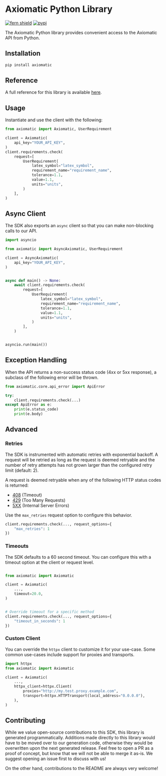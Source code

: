 # Axiomatic Python Library

[![fern shield](https://img.shields.io/badge/%F0%9F%8C%BF-Built%20with%20Fern-brightgreen)](https://buildwithfern.com?utm_source=github&utm_medium=github&utm_campaign=readme&utm_source=https%3A%2F%2Fgithub.com%2Faxiomatic-ai%2Faxiomatic-python-sdk)
[![pypi](https://img.shields.io/pypi/v/axiomatic)](https://pypi.python.org/pypi/axiomatic)

The Axiomatic Python library provides convenient access to the Axiomatic API from Python.

## Installation

```sh
pip install axiomatic
```

## Reference

A full reference for this library is available [here](./reference.md).

## Usage

Instantiate and use the client with the following:

```python
from axiomatic import Axiomatic, UserRequirement

client = Axiomatic(
    api_key="YOUR_API_KEY",
)
client.requirements.check(
    request=[
        UserRequirement(
            latex_symbol="latex_symbol",
            requirement_name="requirement_name",
            tolerance=1.1,
            value=1.1,
            units="units",
        )
    ],
)
```

## Async Client

The SDK also exports an `async` client so that you can make non-blocking calls to our API.

```python
import asyncio

from axiomatic import AsyncAxiomatic, UserRequirement

client = AsyncAxiomatic(
    api_key="YOUR_API_KEY",
)


async def main() -> None:
    await client.requirements.check(
        request=[
            UserRequirement(
                latex_symbol="latex_symbol",
                requirement_name="requirement_name",
                tolerance=1.1,
                value=1.1,
                units="units",
            )
        ],
    )


asyncio.run(main())
```

## Exception Handling

When the API returns a non-success status code (4xx or 5xx response), a subclass of the following error
will be thrown.

```python
from axiomatic.core.api_error import ApiError

try:
    client.requirements.check(...)
except ApiError as e:
    print(e.status_code)
    print(e.body)
```

## Advanced

### Retries

The SDK is instrumented with automatic retries with exponential backoff. A request will be retried as long
as the request is deemed retryable and the number of retry attempts has not grown larger than the configured
retry limit (default: 2).

A request is deemed retryable when any of the following HTTP status codes is returned:

- [408](https://developer.mozilla.org/en-US/docs/Web/HTTP/Status/408) (Timeout)
- [429](https://developer.mozilla.org/en-US/docs/Web/HTTP/Status/429) (Too Many Requests)
- [5XX](https://developer.mozilla.org/en-US/docs/Web/HTTP/Status/500) (Internal Server Errors)

Use the `max_retries` request option to configure this behavior.

```python
client.requirements.check(..., request_options={
    "max_retries": 1
})
```

### Timeouts

The SDK defaults to a 60 second timeout. You can configure this with a timeout option at the client or request level.

```python

from axiomatic import Axiomatic

client = Axiomatic(
    ...,
    timeout=20.0,
)


# Override timeout for a specific method
client.requirements.check(..., request_options={
    "timeout_in_seconds": 1
})
```

### Custom Client

You can override the `httpx` client to customize it for your use-case. Some common use-cases include support for proxies
and transports.
```python
import httpx
from axiomatic import Axiomatic

client = Axiomatic(
    ...,
    httpx_client=httpx.Client(
        proxies="http://my.test.proxy.example.com",
        transport=httpx.HTTPTransport(local_address="0.0.0.0"),
    ),
)
```

## Contributing

While we value open-source contributions to this SDK, this library is generated programmatically.
Additions made directly to this library would have to be moved over to our generation code,
otherwise they would be overwritten upon the next generated release. Feel free to open a PR as
a proof of concept, but know that we will not be able to merge it as-is. We suggest opening
an issue first to discuss with us!

On the other hand, contributions to the README are always very welcome!
